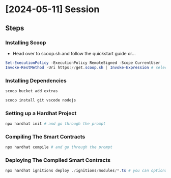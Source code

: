 # [2024-05-11] Session

## Steps

### Installing Scoop

- Head over to scoop.sh and follow the quickstart guide or...
```powershell
Set-ExecutionPolicy -ExecutionPolicy RemoteSigned -Scope CurrentUser
Invoke-RestMethod -Uri https://get.scoop.sh | Invoke-Expression # select A (yes to all)
```

### Installing Dependencies

```powershell
scoop bucket add extras

scoop install git vscode nodejs
```


### Setting up a Hardhat Project

```powershell
npx hardhat init # and go through the prompt
```

### Compiling The Smart Contracts

```powershell
npx hardhat compile # and go through the prompt
```


### Deploying The Compiled Smart Contracts


```powershell
npx hardhat ignitions deploy ./ignitions/modules/*.ts # you can optionally supply --network <name> to deploy to a specific network
```

